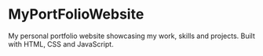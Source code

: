 # MyPortFolioWebsite
My personal portfolio website showcasing my work, skills and projects. Built with HTML, CSS and JavaScript.
